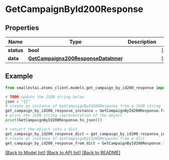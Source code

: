 # GetCampaignById200Response


## Properties

Name | Type | Description | Notes
------------ | ------------- | ------------- | -------------
**status** | **bool** |  | [optional] 
**data** | [**GetCampaigns200ResponseDataInner**](GetCampaigns200ResponseDataInner.md) |  | [optional] 

## Example

```python
from smallestai.atoms_client.models.get_campaign_by_id200_response import GetCampaignById200Response

# TODO update the JSON string below
json = "{}"
# create an instance of GetCampaignById200Response from a JSON string
get_campaign_by_id200_response_instance = GetCampaignById200Response.from_json(json)
# print the JSON string representation of the object
print(GetCampaignById200Response.to_json())

# convert the object into a dict
get_campaign_by_id200_response_dict = get_campaign_by_id200_response_instance.to_dict()
# create an instance of GetCampaignById200Response from a dict
get_campaign_by_id200_response_from_dict = GetCampaignById200Response.from_dict(get_campaign_by_id200_response_dict)
```
[[Back to Model list]](../README.md#documentation-for-models) [[Back to API list]](../README.md#documentation-for-api-endpoints) [[Back to README]](../README.md)



